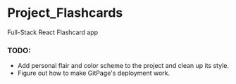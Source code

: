# Project_Flashcards
Full-Stack React Flashcard app


### **TODO:**
- Add personal flair and color scheme to the project and clean up its style.
- Figure out how to make GitPage's deployment work.
